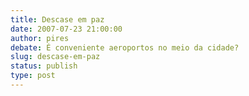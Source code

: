 ```yaml
---
title: Descase em paz
date: 2007-07-23 21:00:00
author: pires
debate: É conveniente aeroportos no meio da cidade?
slug: descase-em-paz
status: publish 
type: post
---
```



